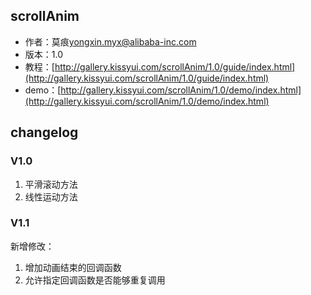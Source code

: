## scrollAnim
* 作者：莫痕<yongxin.myx@alibaba-inc.com>
* 版本：1.0
* 教程：[http://gallery.kissyui.com/scrollAnim/1.0/guide/index.html](http://gallery.kissyui.com/scrollAnim/1.0/guide/index.html)
* demo：[http://gallery.kissyui.com/scrollAnim/1.0/demo/index.html](http://gallery.kissyui.com/scrollAnim/1.0/demo/index.html)

## changelog

### V1.0
1.  平滑滚动方法
2.  线性运动方法
### V1.1
新增修改：
1.  增加动画结束的回调函数
2.  允许指定回调函数是否能够重复调用



